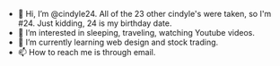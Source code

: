- 👋 Hi, I’m @cindyle24. All of the 23 other cindyle's were taken, so I'm #24. Just kidding, 24 is my birthday date.
- 👀 I’m interested in sleeping, traveling, watching Youtube videos.
- 🌱 I’m currently learning web design and stock trading.
- 📫 How to reach me is through email.

